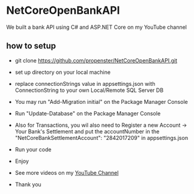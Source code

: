 # NetCoreOpenBankAPI
We built a bank API using C# and ASP.NET Core on my YouTube channel

## how to setup



* git clone https://github.com/propenster/NetCoreOpenBankAPI.git
* set up directory on your local machine
* replace connectionStrings value in appsettings.json with ConnectionString to your own Local/Remote SQL Server DB


* You may run "Add-Migration initial" on the Package Manager Console

* Run "Update-Database" on the Package Manager Console

* Also for Transactions, you wil also need to Register a new Account -> Your Bank's Settlement and put the accountNumber in the "NetCoreBankSettlementAccount": "2842017209" in appsettings.json

* Run your code


* Enjoy 

* See more videos on my [YouTube Channel](https://www.youtube.com/channel/UCSl6OzXEfKSwm1CBBJWumHQ)

* Thank you
